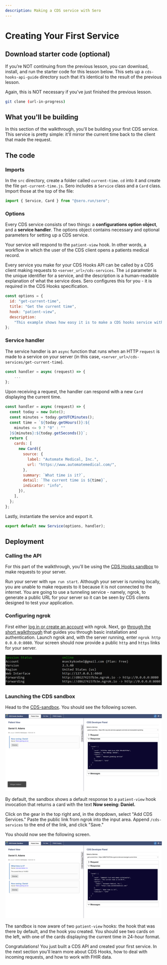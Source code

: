 ```yaml
---
description: Making a CDS service with Sero
---
```


# Creating Your First Service

## Download starter code \(optional\)

If you’re NOT continuing from the previous lesson, you can download, install, and run the starter code for this lesson below. This sets up a `cds-hooks-api-guide` directory such that it’s identical to the result of the previous lesson.

Again, this is NOT necessary if you’ve just finished the previous lesson.

```bash
git clone (url-in-progress)
```

## What you'll be building

In this section of the walkthrough, you'll be building your first CDS service. This service is pretty simple: it'll mirror the current time back to the client that made the request. 

## The code

### Imports  

In the `src` directory, create a folder called `current-time`. `cd` into it and create the file `get-current-time.js`. Sero includes a `Service` class and a `Card` class. Import those at the top of the file:

```javascript
import { Service, Card } from "@sero.run/sero";
```

### Options

Every CDS service consists of two things: a **configurations option object**, and a **service handler**. The options object contains necessary and optional parameters for setting up a CDS service. 

Your service will respond to the `patient-view` hook. In other words, a workflow in which the user of the CDS client opens a patients medical record. 

Every service you make for your CDS Hooks API can be called by a CDS client making requests to `<server_url>/cds-services`. The `id` parameter is the unique identifier for a service, and the description is a human-readable explanation of what the service does. Sero configures this for you - it is required in the CDS Hooks specification. 

```javascript
const options = {
  id: "get-current-time",
  title: "Get the current time",
  hook: "patient-view",
  description:
    "This example shows how easy it is to make a CDS hooks service with Sero. This service responds with the current time after being invoked by the patient-view hook",
};

```

### Service handler

The service handler is an `async` function that runs when an HTTP `request` is made to a service on your server \(in this case, `<server_url>/cds-services/get-current-time`\).  

```javascript
const handler = async (request) => {
    ...
};
```

Upon receiving a request, the handler can respond with a new `Card` displaying the current time. 

```javascript
const handler = async (request) => {
  const today = new Date();
  const minutes = today.getUTCMinutes();
  const time = `${today.getHours()}:${
    minutes <= 9 ? "0" : ""
  }${minutes}:${today.getSeconds()}`;
  return {
    cards: [
      new Card({
        source: {
          label: "Automate Medical, Inc.",
          url: "https://www.automatemedical.com/",
        },
        summary: `What time is it?`,
        detail: `The current time is ${time}`,
        indicator: "info",
      }),
    ],
  };
};
```

Lastly, instantiate the service and export it.

```javascript
export default new Service(options, handler);
```

## Deployment

### Calling the API

For this part of the walkthrough, you'll be using the [CDS Hooks sandbox](http://sandbox.cds-hooks.org/) to make requests to your server. 

Run your server with `npm run start`. Although your server is running locally, you are unable to make requests to it because it is not connected to the internet. You are going to use a tunneling service - namely, ngrok, to generate a public URL for your server so it can be seen by CDS clients designed to test your application.

### Configuring ngrok

First either [log in or create an account](https://dashboard.ngrok.com/login) with ngrok. Next, go [through the short walkthrough](https://dashboard.ngrok.com/get-started/setup) that guides you through basic installation and authentication. Launch ngrok and, with the server running, enter `ngrok http 0.0.0.0:8080`. Your screen should now provide a public `http` and `https` links for your server. 

![Our server is now available over the internet](../../../.gitbook/assets/ngrok_status.png)

### Launching the CDS sandbox

Head to the [CDS-sandbox](http://sandbox.cds-hooks.org/). You should see the following screen.

![CDS sandbox dashboard](../../../.gitbook/assets/cds-sandbox.png)

By default, the sandbox shows a default response to a `patient-view` hook invocation that returns a card with the text **Now seeing: Daniel.** 

Click on the gear in the top right and, in the dropdown, select "Add CDS Services." Paste the public link from ngrok into the input area. Append `/cds-services` to the end of the link, and click "Save."

You should now see the following screen.

![CDS sandbox displaying the result of both patient-view hooks](../../../.gitbook/assets/exaple_1_result.png)

The sandbox is now aware of two `patient-view` hooks: the hook that was there by default, and the hook you created. You should see two cards on the left, with one of the cards displaying the current time in 24-hour format.

Congratulations! You just built a CDS API and created your first service. In the next section you'll learn more about CDS Hooks, how to deal with incoming requests, and how to work with FHIR data. 

